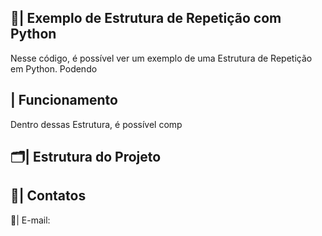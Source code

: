  ## 📑| Exemplo de Estrutura de Repetição com Python 

   Nesse código, é possível ver um exemplo de uma Estrutura de Repetição em Python. Podendo 

 ## | Funcionamento
  
  Dentro dessas Estrutura, é possível comp
  
 ## 🗂️| Estrutura do Projeto



 ## 📱| Contatos

   📩| E-mail: 
 
